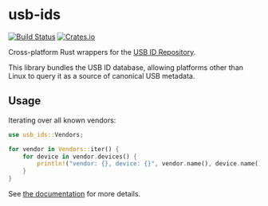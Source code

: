 usb-ids
=======

[![Build Status](https://img.shields.io/github/workflow/status/woodruffw/usb-ids.rs/CI/main)](https://github.com/woodruffw/usb-ids.rs/actions?query=workflow%3ACI)
[![Crates.io](https://img.shields.io/crates/v/usb-ids)](https://crates.io/crates/usb-ids)

Cross-platform Rust wrappers for the [USB ID Repository](http://www.linux-usb.org/usb-ids.html).

This library bundles the USB ID database, allowing platforms other than Linux to query it
as a source of canonical USB metadata.

## Usage

Iterating over all known vendors:

```rust
use usb_ids::Vendors;

for vendor in Vendors::iter() {
    for device in vendor.devices() {
        println!("vendor: {}, device: {}", vendor.name(), device.name());
    }
}
```

See [the documentation](https://docs.rs/usb-ids) for more details.
